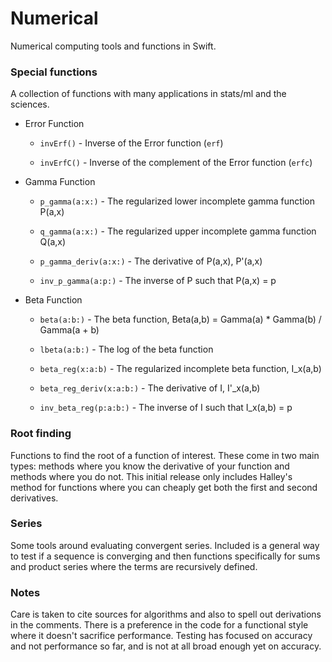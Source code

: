 # Numerical

Numerical computing tools and functions in Swift.

### Special functions

A collection of functions with many applications in stats/ml and the sciences.

* Error Function

  * `invErf()` - Inverse of the Error function (`erf`)

  * `invErfC()` - Inverse of the complement of the Error function (`erfc`)

* Gamma Function

  * `p_gamma(a:x:)` - The regularized lower incomplete gamma function P(a,x)

  * `q_gamma(a:x:)` - The regularized upper incomplete gamma function Q(a,x)

  * `p_gamma_deriv(a:x:)` - The derivative of P(a,x), P'(a,x)

  * `inv_p_gamma(a:p:)` - The inverse of P such that P(a,x) = p

* Beta Function

  * `beta(a:b:)` - The beta function, Beta(a,b) = Gamma(a) * Gamma(b) / Gamma(a + b)

  * `lbeta(a:b:)` - The log of the beta function

  * `beta_reg(x:a:b)` - The regularized incomplete beta function, I_x(a,b)

  * `beta_reg_deriv(x:a:b:)` - The derivative of I, I'_x(a,b)

  * `inv_beta_reg(p:a:b:)` - The inverse of I such that I_x(a,b) = p

### Root finding

Functions to find the root of a function of interest. These come in two main types: methods where you know the derivative
of your function and methods where you do not. This initial release only includes Halley's method for functions where
you can cheaply get both the first and second derivatives.

### Series

Some tools around evaluating convergent series. Included is a general way to test if a sequence is converging
and then functions specifically for sums and product series where the terms are recursively defined.

### Notes

Care is taken to cite sources for algorithms and also to spell out derivations in the comments. There is a preference
in the code for a functional style where it doesn't sacrifice performance. Testing has focused on accuracy and not
performance so far, and is not at all broad enough yet on accuracy.


